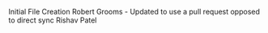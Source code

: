 Initial File Creation
Robert Grooms - Updated to use a pull request opposed to direct sync 
Rishav Patel